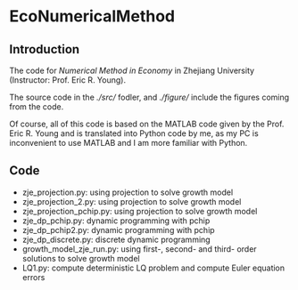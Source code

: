 # EcoNumericalMethod
## Introduction

The code for *Numerical Method in Economy* in Zhejiang University (Instructor: Prof. Eric R. Young).

The source code in the *./src/* fodler, and *./figure/* include the figures coming from the code.

Of course, all of this code is based on the MATLAB code given by the Prof. Eric R. Young and is translated into Python code by me, as my PC is inconvenient to use MATLAB and I am more familiar with Python.

## Code

* zje_projection.py: using projection to solve growth model
* zje_projection_2.py: using projection to solve growth model
* zje_projection_pchip.py: using projection to solve growth model
* zje_dp_pchip.py: dynamic programming with pchip
* zje_dp_pchip2.py: dynamic programming with pchip
* zje_dp_discrete.py: discrete dynamic programming
* growth_model_zje_run.py: using first-, second-  and third- order solutions to solve growth model
* LQ1.py: compute deterministic LQ problem and compute Euler equation errors